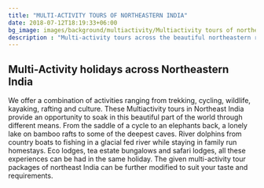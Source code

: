 ```yaml
---
title: "MULTI-ACTIVITY TOURS OF NORTHEASTERN INDIA"
date: 2018-07-12T18:19:33+06:00
bg_image: images/background/multiactivity/Multiactivity tours of northeast india main.jpg
description : "Multi-activity tours across the beautiful northeastern region of India"
---
```


## Multi-Activity holidays across Northeastern India

We offer a combination of activities ranging from trekking, cycling, wildlife, kayaking, rafting and culture. These Multiactivity tours in Northeast India provide an opportunity to soak in this beautiful part of the world through different means. From the saddle of a cycle to an elephants back, a lonely lake on bamboo rafts to some of the deepest caves. River dolphins from country boats to fishing in a glacial fed river while staying in family run homestays. Eco lodges, tea estate bungalows and safari lodges, all these experiences can be had in the same holiday. The given multi-activity tour packages of northeast India can be further modified to suit your taste and requirements.